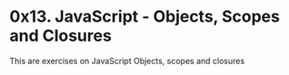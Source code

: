 # 0x13. JavaScript - Objects, Scopes and Closures

This are exercises on JavaScript  Objects, scopes and closures

